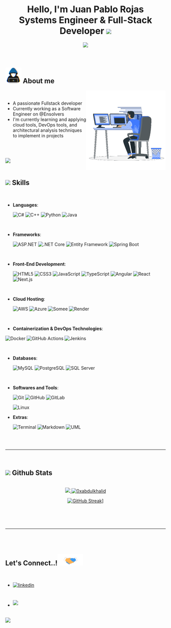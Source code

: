 
<h1 align="center"><b>Hello, I'm Juan Pablo Rojas</b><br>Systems Engineer & Full-Stack Developer <img src="https://media.giphy.com/media/hvRJCLFzcasrR4ia7z/giphy.gif" width="35"></h1>

<!--  -->
<p align="center">
  <a href="https://github.com/DenverCoder1/readme-typing-svg"><img src="https://readme-typing-svg.herokuapp.com?font=Time+New+Roman&color=cyan&size=25&center=true&vCenter=true&width=600&height=100&lines=Juan+Pablo+Rojas;Software+Engineer+Full-Stack+Developer+;Software+Architecture+Enthusiast;Love+to+learn+new+technologies"></a>
</p>


<br>



	
## <picture><img src = "https://github.com/0xAbdulKhalid/0xAbdulKhalid/raw/main/assets/mdImages/about_me.gif" width = 50px></picture> **About me**

<picture> <img align="right" src="https://github.com/0xAbdulKhalid/0xAbdulKhalid/raw/main/assets/mdImages/Right_Side.gif" width = 250px></picture>

<br>

- A passionate Fullstack developer
- Currently working as a Software Engineer on @Ensolvers
- I'm currently learning and applying cloud tools, DevOps tools, and architectural analysis techniques to implement in projects


<br><br>

<img src="https://user-images.githubusercontent.com/73097560/115834477-dbab4500-a447-11eb-908a-139a6edaec5c.gif"><br><br>

## <img src="https://media2.giphy.com/media/QssGEmpkyEOhBCb7e1/giphy.gif?cid=ecf05e47a0n3gi1bfqntqmob8g9aid1oyj2wr3ds3mg700bl&rid=giphy.gif" width ="25"><b> Skills</b>
<br>

<p align="center">

- **Languages**:
    
    ![C#](https://img.shields.io/badge/C%23-232370ED.svg?style=for-the-badge&logo=c-sharp&logoColor=white)
    ![C++](https://img.shields.io/badge/C++%20-%2300599C.svg?style=for-the-badge&logo=c%2B%2B&logoColor=white)
    ![Python](https://img.shields.io/badge/Python%20-%2314354C.svg?style=for-the-badge&logo=python&logoColor=white)
    ![Java](https://img.shields.io/badge/Java-ED8B00.svg?style=for-the-badge&logo=java&logoColor=white)


<br>   


- **Frameworks**:

    ![ASP.NET](https://img.shields.io/badge/ASP.NET-512BD4.svg?style=for-the-badge&logo=asp.net&logoColor=white)
    ![.NET Core](https://img.shields.io/badge/.NET%20Core-512BD4.svg?style=for-the-badge&logo=.net&logoColor=white)
    ![Entity Framework](https://img.shields.io/badge/Entity%20Framework-6DB33F.svg?style=for-the-badge&logo=dotnet&logoColor=white)
    ![Spring Boot](https://img.shields.io/badge/Spring%20Boot-6DB33F.svg?style=for-the-badge&logo=spring&logoColor=white)
  	
  <br>   
- **Front-End Development**:

   ![HTML5](https://img.shields.io/badge/HTML5%20-%23E34F26.svg?style=for-the-badge&logo=html5&logoColor=white)
   ![CSS3](https://img.shields.io/badge/CSS%20-%231572B6.svg?style=for-the-badge&logo=css3&logoColor=white)
   ![JavaScript](https://img.shields.io/badge/JavaScript%20-%23F7DF1E.svg?style=for-the-badge&logo=javascript&logoColor=black)
  ![TypeScript](https://img.shields.io/badge/TypeScript-3178C6.svg?style=for-the-badge&logo=typescript&logoColor=white)
  ![Angular](https://img.shields.io/badge/Angular-DD0031.svg?style=for-the-badge&logo=angular&logoColor=white)
  ![React](https://img.shields.io/badge/React-61DAFB.svg?style=for-the-badge&logo=react&logoColor=black)
  ![Next.js](https://img.shields.io/badge/Next.js-000000.svg?style=for-the-badge&logo=next-dot-js&logoColor=white)





<br>

- **Cloud Hosting**:

   ![AWS](https://img.shields.io/badge/AWS-%23FF9900.svg?style=for-the-badge&logo=amazon-aws&logoColor=white)
![Azure](https://img.shields.io/badge/Azure-%230072C6.svg?style=for-the-badge&logo=microsoft-azure&logoColor=white)
![Somee](https://img.shields.io/badge/Somee-00468C.svg?style=for-the-badge&logo=s&logoColor=white)
![Render](https://img.shields.io/badge/Render-0468D7.svg?style=for-the-badge&logo=render&logoColor=white)
    
<br>

- **Containerization & DevOps Technologies**:


![Docker](https://img.shields.io/badge/Docker-%230db7ed.svg?style=for-the-badge&logo=docker&logoColor=white) 
![GitHub Actions](https://img.shields.io/badge/GitHub%20Actions-%232671E5.svg?style=for-the-badge&logo=github-actions&logoColor=white) 
![Jenkins](https://img.shields.io/badge/Jenkins-%232C5263.svg?style=for-the-badge&logo=jenkins&logoColor=white) 

<br>

- **Databases**:

    ![MySQL](https://img.shields.io/badge/mysql-%2300f.svg?style=for-the-badge&logo=mysql&logoColor=white)
    ![PostgreSQL](https://img.shields.io/badge/postgresql-%23316192.svg?style=for-the-badge&logo=postgresql&logoColor=white)
    ![SQL Server](https://img.shields.io/badge/sql%20server-%23CC2927.svg?style=for-the-badge&logo=microsoft-sql-server&logoColor=white)


<br>

- **Softwares and Tools**:

    ![Git](https://img.shields.io/badge/git-%23F05033.svg?style=for-the-badge&logo=git&logoColor=white)
    ![GitHub](https://img.shields.io/badge/github-%23121011.svg?style=for-the-badge&logo=github&logoColor=white)
    ![GitLab](https://img.shields.io/badge/gitlab-%23181717.svg?style=for-the-badge&logo=gitlab&logoColor=white)

    ![Linux](https://img.shields.io/badge/Linux-FCC624?style=for-the-badge&logo=linux&logoColor=black) 





- **Extras**:

  ![Terminal](https://img.shields.io/badge/Terminal-%23054020?style=for-the-badge&logo=gnu-bash&logoColor=white)
    ![Markdown](https://img.shields.io/badge/markdown-%23000000.svg?style=for-the-badge&logo=markdown&logoColor=white)
    ![UML](https://img.shields.io/badge/UML-%23000000.svg?style=for-the-badge&logo=uml&logoColor=white)
 


</p>

<br>
<br>

-----

<br>


## <img src="https://media.giphy.com/media/iY8CRBdQXODJSCERIr/giphy.gif" width="35"><b> Github Stats </b>
<br>

<div align="center">

<a href="https://github.com/juanrojas09/">
  <img src="https://github-readme-stats.vercel.app/api?username=juanrojas09&include_all_commits=true&count_private=true&show_icons=true&line_height=20&title_color=7A7ADB&icon_color=2234AE&text_color=D3D3D3&bg_color=0,000000,130F40" width="450"/>
  <img src="https://github-readme-stats.vercel.app/api/top-langs?username=juanrojas09&show_icons=true&locale=en&layout=compact&line_height=20&title_color=7A7ADB&icon_color=2234AE&text_color=D3D3D3&bg_color=0,000000,130F40" width="375"  alt="0xabdulkhalid"/>
  
</a>

[![GitHub Streak](https://streak-stats.demolab.com/?user=juanrojas09)](https://git.io/streak-stats)]

</div>


<br>
<br>
<br>

-----

<br>
<br>

## <b> Let's Connect..!</b><img src="https://github.com/0xAbdulKhalid/0xAbdulKhalid/raw/main/assets/mdImages/handshake.gif" width ="80">
<br>
<div align='left'>

<ul>

<li>
<a href="https://www.linkedin.com/in/juan-pablo-rojas-5b97431b8/" target="_blank">
<img src="https://img.shields.io/badge/linkedin:  juanrojas-%2300acee.svg?color=405DE6&style=for-the-badge&logo=linkedin&logoColor=white" alt=linkedin style="margin-bottom: 5px;"/>
</a>
</li>

<br>



<br>

<li>
<a href="mailto:juan_pablo_rojas@hotmail.com" target="_blank">
<img src="https://img.shields.io/badge/outlook:  juanrojas-%23EA4335.svg?style=for-the-badge&logo=outlook&logoColor=white" t=mail style="margin-bottom: 5px;" />
</a>
</li>
	
</ul>
</div>

<br>
<img src="https://user-images.githubusercontent.com/73097560/115834477-dbab4500-a447-11eb-908a-139a6edaec5c.gif">
<br>
<br>
<br>

<br>
<br>
<br>
<br>



<br>
